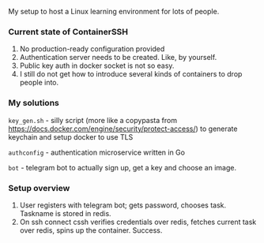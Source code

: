 My setup to host a Linux learning environment for lots of people.

### Current state of ContainerSSH
1. No production-ready configuration provided
2. Authentication server needs to be created. Like, by yourself.
3. Public key auth in docker socket is not so easy.
4. I still do not get how to introduce several kinds of containers to drop people into.

### My solutions
`key_gen.sh` - silly script (more like a copypasta from https://docs.docker.com/engine/security/protect-access/) to generate keychain and setup docker to use TLS

`authconfig` - authentication microservice written in Go

`bot` - telegram bot to actually sign up, get a key and choose an image.

### Setup overview

1. User registers with telegram bot; gets password, chooses task. Taskname is stored in redis.
2. On ssh connect cssh verifies credentials over redis, fetches current task over redis, spins up the container. Success.
